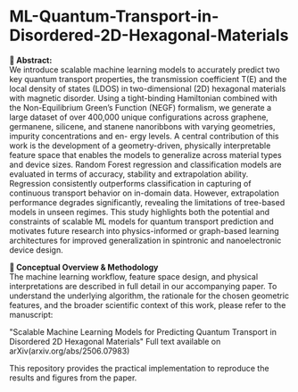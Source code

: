 # ML-Quantum-Transport-in-Disordered-2D-Hexagonal-Materials

**📖 Abstract:**\
We introduce scalable machine learning models to accurately predict two key quantum transport properties, the transmission coefficient T(E) and the local density of states (LDOS) in two-dimensional (2D) hexagonal materials with magnetic disorder. Using a tight-binding Hamiltonian combined with the Non-Equilibrium Green’s Function (NEGF) formalism, we generate a large dataset of over 400,000 unique configurations across graphene, germanene, silicene, and stanene nanoribbons with varying geometries, impurity concentrations and en-
ergy levels. A central contribution of this work is the development of a geometry-driven, physically interpretable feature space that enables the models to generalize across material types and device sizes. Random Forest regression and classification models are evaluated in terms of accuracy, stability and extrapolation ability. Regression consistently outperforms classification in capturing of continuous transport behavior on in-domain data. However, extrapolation performance degrades significantly, revealing the limitations of tree-based models in unseen regimes. This study highlights both the potential and constraints of scalable ML models for quantum transport prediction and motivates future research into physics-informed or graph-based learning architectures for improved generalization in spintronic and nanoelectronic device design.


**📄 Conceptual Overview & Methodology**\
The machine learning workflow, feature space design, and physical interpretations are described in full detail in our accompanying paper. To understand the underlying algorithm, the rationale for the chosen geometric features, and the broader scientific context of this work, please refer to the manuscript:

"Scalable Machine Learning Models for Predicting Quantum Transport in Disordered 2D Hexagonal Materials"
Full text available on arXiv(arxiv.org/abs/2506.07983)

This repository provides the practical implementation to reproduce the results and figures from the paper.
